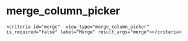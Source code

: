 # merge\_column\_picker

```markup
<criteria id="merge"  view_type="merge_column_picker" is_required="false" label="Merge" result_args="merge"></criteria>
```

